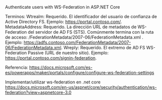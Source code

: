 

Authenticate users with WS-Federation in ASP.NET Core

Terminos:
Wtrealm: Requerido. El identificador del usuario de confianza de Active Directory FS. Ejemplo: https://portal.contoso.com/. 
MetadataAddress: Requerido. La dirección URL de metadatos de WS-Federation del servidor de AD FS (STS). Comúnmente termina con la ruta de acceso: /FederationMetadata/2007-06/FederationMetadata.xml . Ejemplo: https://adfs.contoso.com/FederationMetadata/2007-06/FederationMetadata.xml.
Wreply: Requerido. El extremo de AD FS WS-Federation Passive (URL de nuestro sitio). Ejemplo: https://portal.contoso.com/signin-federation.

Referencia:
https://docs.microsoft.com/es-es/powerapps/maker/portals/configure/configure-ws-federation-settings

Implementar/utilizar ws-federation en .net core
https://docs.microsoft.com/en-us/aspnet/core/security/authentication/ws-federation?view=aspnetcore-3.0




